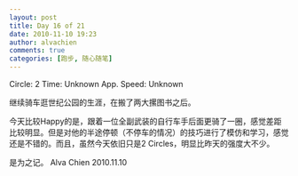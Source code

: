 ```yaml
---
layout: post
title: Day 16 of 21
date: 2010-11-10 19:23
author: alvachien
comments: true
categories: [跑步, 随心随笔]
---
```

Circle: 2
Time: Unknown
App. Speed: Unknown

继续骑车逛世纪公园的生涯，在搬了两大摞图书之后。

今天比较Happy的是，跟着一位全副武装的自行车手后面更骑了一圈，感觉差距比较明显。但是对他的半途停顿（不停车的情况）的技巧进行了模仿和学习，感觉还是不错的。而且，虽然今天依旧只是2 Circles，明显比昨天的强度大不少。

是为之记。
Alva Chien
2010.11.10
